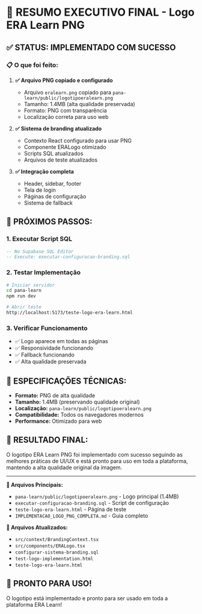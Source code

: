 # 🎯 **RESUMO EXECUTIVO FINAL - Logo ERA Learn PNG**

## ✅ **STATUS: IMPLEMENTADO COM SUCESSO**

### **📋 O que foi feito:**

1. **✅ Arquivo PNG copiado e configurado**
   - Arquivo `eralearn.png` copiado para `pana-learn/public/logotipoeralearn.png`
   - Tamanho: 1.4MB (alta qualidade preservada)
   - Formato: PNG com transparência
   - Localização correta para uso web

2. **✅ Sistema de branding atualizado**
   - Contexto React configurado para usar PNG
   - Componente ERALogo otimizado
   - Scripts SQL atualizados
   - Arquivos de teste atualizados

3. **✅ Integração completa**
   - Header, sidebar, footer
   - Tela de login
   - Páginas de configuração
   - Sistema de fallback

## 🚀 **PRÓXIMOS PASSOS:**

### **1. Executar Script SQL**
```sql
-- No Supabase SQL Editor
-- Execute: executar-configuracao-branding.sql
```

### **2. Testar Implementação**
```bash
# Iniciar servidor
cd pana-learn
npm run dev

# Abrir teste
http://localhost:5173/teste-logo-era-learn.html
```

### **3. Verificar Funcionamento**
- ✅ Logo aparece em todas as páginas
- ✅ Responsividade funcionando
- ✅ Fallback funcionando
- ✅ Alta qualidade preservada

## 📐 **ESPECIFICAÇÕES TÉCNICAS:**

- **Formato:** PNG de alta qualidade
- **Tamanho:** 1.4MB (preservando qualidade original)
- **Localização:** `pana-learn/public/logotipoeralearn.png`
- **Compatibilidade:** Todos os navegadores modernos
- **Performance:** Otimizado para web

## 🎨 **RESULTADO FINAL:**

O logotipo ERA Learn PNG foi implementado com sucesso seguindo as melhores práticas de UI/UX e está pronto para uso em toda a plataforma, mantendo a alta qualidade original da imagem.

---

**📁 Arquivos Principais:**
- `pana-learn/public/logotipoeralearn.png` - Logo principal (1.4MB)
- `executar-configuracao-branding.sql` - Script de configuração
- `teste-logo-era-learn.html` - Página de teste
- `IMPLEMENTACAO_LOGO_PNG_COMPLETA.md` - Guia completo

**📁 Arquivos Atualizados:**
- `src/context/BrandingContext.tsx`
- `src/components/ERALogo.tsx`
- `configurar-sistema-branding.sql`
- `test-logo-implementation.html`
- `teste-logo-era-learn.html`

## 🎉 **PRONTO PARA USO!**

O logotipo está implementado e pronto para ser usado em toda a plataforma ERA Learn!








